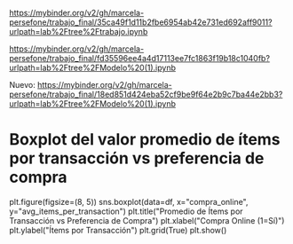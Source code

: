 https://mybinder.org/v2/gh/marcela-persefone/trabajo_final/35ca49f1d11b2fbe6954ab42e731ed692aff9011?urlpath=lab%2Ftree%2Ftrabajo.ipynb

https://mybinder.org/v2/gh/marcela-persefone/trabajo_final/fd35596ee4a4d17113ee7fc1863f19b18c1040fb?urlpath=lab%2Ftree%2FModelo%20(1).ipynb


Nuevo:       https://mybinder.org/v2/gh/marcela-persefone/trabajo_final/18ed851d424eba52cf9be9f64e2b9c7ba44e2bb3?urlpath=lab%2Ftree%2FModelo%20(1).ipynb

# Boxplot del valor promedio de ítems por transacción vs preferencia de compra
plt.figure(figsize=(8, 5))
sns.boxplot(data=df, x="compra_online", y="avg_items_per_transaction")
plt.title("Promedio de Ítems por Transacción vs Preferencia de Compra")
plt.xlabel("Compra Online (1=Sí)")
plt.ylabel("Ítems por Transacción")
plt.grid(True)
plt.show()
